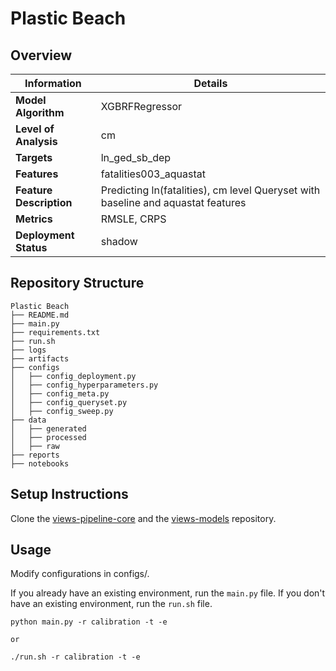 # Plastic Beach 
## Overview


| Information         | Details                        |
|---------------------|--------------------------------|
| **Model Algorithm** | XGBRFRegressor                  |
| **Level of Analysis** | cm            |
| **Targets**         | ln_ged_sb_dep |
| **Features**       |  fatalities003_aquastat   |
| **Feature Description**       |  Predicting ln(fatalities), cm level Queryset with baseline and aquastat features    |
| **Metrics**       |  RMSLE, CRPS    |
| **Deployment Status**       |  shadow    |

## Repository Structure

```
Plastic Beach
├── README.md
├── main.py
├── requirements.txt
├── run.sh
├── logs
├── artifacts
├── configs
│   ├── config_deployment.py
│   ├── config_hyperparameters.py
│   ├── config_meta.py
│   ├── config_queryset.py
│   ├── config_sweep.py
├── data
│   ├── generated
│   ├── processed
│   ├── raw
├── reports
├── notebooks
```

## Setup Instructions

Clone the [views-pipeline-core](https://github.com/views-platform/views-pipeline-core) and the [views-models](https://github.com/views-platform/views-models) repository.


## Usage
Modify configurations in configs/.

If you already have an existing environment, run the `main.py` file. If you don't have an existing environment, run the `run.sh` file. 

```
python main.py -r calibration -t -e

or

./run.sh -r calibration -t -e
```


